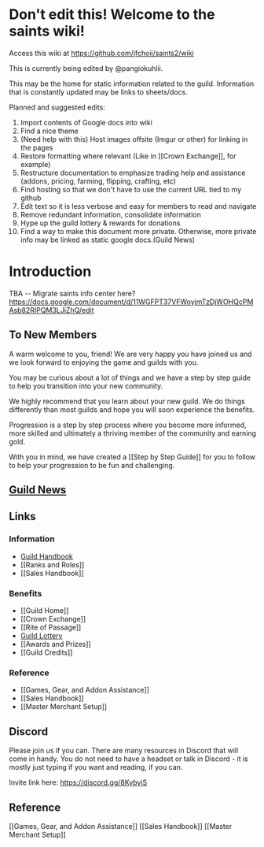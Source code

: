# Don't edit this! Welcome to the saints wiki! 

Access this wiki at https://github.com/jfchoii/saints2/wiki

This is currently being edited by @pangiokuhlii.

This may be the home for static information related to the guild. Information that is constantly updated may be links to sheets/docs.

Planned and suggested edits:
1. Import contents of Google docs into wiki
2. Find a nice theme
3. (Need help with this) Host images offsite (Imgur or other) for linking in the pages 
4. Restore formatting where relevant (Like in [[Crown Exchange]], for example)
5. Restructure documentation to emphasize trading help and assistance (addons, pricing, farming, flipping, crafting, etc)
6. Find hosting so that we don't have to use the current URL tied to my github
7. Edit text so it is less verbose and easy for members to read and navigate
8. Remove redundant information, consolidate information
9. Hype up the guild lottery & rewards for donations
10. Find a way to make this document more private. Otherwise, more private info may be linked as static google docs.(Guild News)


# Introduction

TBA -- Migrate saints info center here? https://docs.google.com/document/d/11WGFPT37VFWoyjmTzDjWOHQcPMAsb82RIPQM3LJiZhQ/edit

## To New Members
A warm welcome to you, friend! We are very happy you have joined us and we look forward to enjoying the game and guilds with you.

You may be curious about a lot of things and we have a step by step guide to help you transition into your new community.

We highly recommend that you learn about your new guild. We do things differently than most guilds and hope you will soon experience the benefits.

Progression is a step by step process where you become more informed, more skilled and ultimately a thriving member of the community and earning gold.

With you in mind, we have created a [[Step by Step Guide]] for you to follow to help your progression to be fun and challenging.

## [Guild News](wiki/Guild-News)

## Links
### Information
- [Guild Handbook](wiki/Guild-Handbook)
- [[Ranks and Roles]]
- [[Sales Handbook]]
### Benefits
- [[Guild Home]]
- [[Crown Exchange]]
- [[Rite of Passage]]
- [Guild Lottery](Guild-News#Monster-Lottery)
- [[Awards and Prizes]]
- [[Guild Credits]]
### Reference
- [[Games, Gear, and Addon Assistance]]
- [[Sales Handbook]]
- [[Master Merchant Setup]]

## Discord
Please join us if you can.  There are many resources in Discord that will come in handy. You do not need to have a headset or talk in Discord - it is mostly just typing if you want and reading, if you can.  

Invite link here: https://discord.gg/8KybyjS

## Reference
[[Games, Gear, and Addon Assistance]]
[[Sales Handbook]]
[[Master Merchant Setup]]





<!---
## Table of Contents
This might be optional as there is already a sidebar

### Introduction
1. [Welcome New Members](Welcome)
2. [[Step by Step Guide]]

### [Guild News](linktoguildnews)

### Guilds
1. [[Guild Basics]]
2. [[Guild Rules]]

### [[Sales Handbook]]

### Benefits

### Events

### 